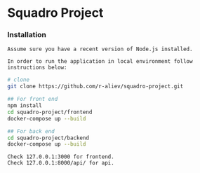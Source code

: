 # Squadro Project

### Installation
  
    Assume sure you have a recent version of Node.js installed.

    In order to run the application in local environment follow instructions below:

  ```bash
  # clone
  git clone https://github.com/r-aliev/squadro-project.git
  
  ## For front end
  npm install
  cd squadro-project/frontend
  docker-compose up --build
  
  ## For back end
  cd squadro-project/backend
  docker-compose up --build

  ```

    Check 127.0.0.1:3000 for frontend.
    Check 127.0.0.1:8000/api/ for api.
  
